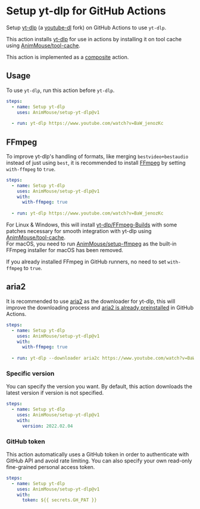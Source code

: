 # Setup yt-dlp for GitHub Actions
Setup [yt-dlp](https://github.com/yt-dlp/yt-dlp) (a [youtube-dl](https://github.com/ytdl-org/youtube-dl) fork) on GitHub Actions to use `yt-dlp`.

This action installs [yt-dlp](https://github.com/yt-dlp/yt-dlp) for use in actions by installing it on tool cache using [AnimMouse/tool-cache](https://github.com/AnimMouse/tool-cache).

This action is implemented as a [composite](https://docs.github.com/en/actions/creating-actions/creating-a-composite-action) action.

## Usage
To use `yt-dlp`, run this action before `yt-dlp`.

```yaml
steps:
  - name: Setup yt-dlp
    uses: AnimMouse/setup-yt-dlp@v1
    
  - run: yt-dlp https://www.youtube.com/watch?v=BaW_jenozKc
```

## FFmpeg
To improve yt-dlp's handling of formats, like merging `bestvideo+bestaudio` instead of just using `best`, it is recommended to install [FFmpeg](https://ffmpeg.org) by setting `with-ffmpeg` to `true`.

```yaml
steps:
  - name: Setup yt-dlp
    uses: AnimMouse/setup-yt-dlp@v1
    with:
      with-ffmpeg: true
      
  - run: yt-dlp https://www.youtube.com/watch?v=BaW_jenozKc
```

For Linux & Windows, this will install [yt-dlp/FFmpeg-Builds](https://github.com/yt-dlp/FFmpeg-Builds) with some patches necessary for smooth integration with yt-dlp using [AnimMouse/tool-cache](https://github.com/AnimMouse/tool-cache).\
For macOS, you need to run [AnimMouse/setup-ffmpeg](https://github.com/AnimMouse/setup-ffmpeg) as the built-in FFmpeg installer for macOS has been removed.

If you already installed FFmpeg in GitHub runners, no need to set `with-ffmpeg` to `true`.

## aria2
It is recommended to use [aria2](https://aria2.github.io) as the downloader for yt-dlp, this will improve the downloading process and [aria2 is already preinstalled](https://github.com/actions/virtual-environments/issues/970) in GitHub Actions.

```yaml
steps:
  - name: Setup yt-dlp
    uses: AnimMouse/setup-yt-dlp@v1
    with:
      with-ffmpeg: true
      
  - run: yt-dlp --downloader aria2c https://www.youtube.com/watch?v=BaW_jenozKc
```

### Specific version
You can specify the version you want. By default, this action downloads the latest version if version is not specified.

```yaml
steps:
  - name: Setup yt-dlp
    uses: AnimMouse/setup-yt-dlp@v1
    with:
      version: 2022.02.04
```

### GitHub token
This action automatically uses a GitHub token in order to authenticate with GitHub API and avoid rate limiting. You can also specify your own read-only fine-grained personal access token.

```yaml
steps:
  - name: Setup yt-dlp
    uses: AnimMouse/setup-yt-dlp@v1
    with:
      token: ${{ secrets.GH_PAT }}
```